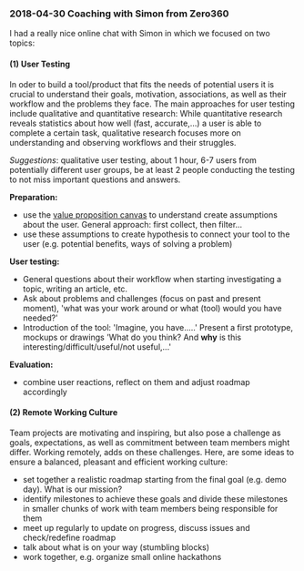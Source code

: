 ### 2018-04-30 Coaching with Simon from Zero360

I had a really nice online chat with Simon in which we focused on two topics:

#### (1) User Testing

In oder to build a tool/product that fits the needs of potential users it is crucial to understand their goals, motivation, associations, as well as their workflow and the problems they face.
The main approaches for user testing include qualitative and quantitative research: While quantitative research reveals statistics about how well (fast, accurate,...) a user is able to complete a certain task, qualitative research focuses more on understanding and observing workflows and their struggles.

*Suggestions*: qualitative user testing, about 1 hour, 6-7 users from potentially different user groups, be at least 2 people conducting the testing to not miss important questions and answers.

**Preparation:**

- use the [value proposition canvas](https://strategyzer.com/canvas/value-proposition-canvas) to understand create assumptions about the user. General approach: first collect, then filter...
- use these assumptions to create hypothesis to connect your tool to the user (e.g. potential benefits, ways of solving a problem)

**User testing:**

- General questions about their workflow when starting investigating a topic, writing an article, etc.
- Ask about problems and challenges (focus on past and present moment), 'what was your work around or what (tool) would you have needed?'
- Introduction of the tool: 'Imagine, you have.....'
  Present a first prototype, mockups or drawings
  'What do you think? And  __why__ is this interesting/difficult/useful/not useful,...'

**Evaluation:**

- combine user reactions, reflect on them and adjust roadmap accordingly



#### (2) Remote Working Culture

Team projects are motivating and inspiring, but also pose a challenge as goals, expectations, as well as commitment between team members might differ. Working remotely, adds on these challenges.
Here, are some ideas to ensure a balanced, pleasant and efficient working culture:

- set together a realistic roadmap starting from the final goal (e.g. demo day). What is our mission?
- identify milestones to achieve these goals and divide these milestones in smaller chunks of work with team members being responsible for them
- meet up regularly to update on progress, discuss issues and check/redefine roadmap
- talk about what is on your way (stumbling blocks)
- work together, e.g. organize small online hackathons





